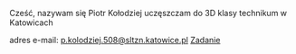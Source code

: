 Cześć,
nazywam się Piotr Kołodziej uczęszczam do 3D klasy technikum w Katowicach

adres e-mail:
p.kolodziej.508@sltzn.katowice.pl
<a href=”http://ssssss/”>Zadanie</a>

